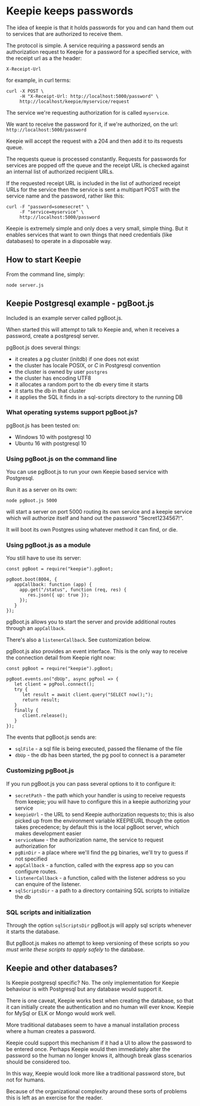 # Keepie keeps passwords

The idea of keepie is that it holds passwords for you and can hand
them out to services that are authorized to receive them.

The protocol is simple. A service requiring a password sends an
authorization request to Keepie for a password for a specified
service, with the receipt url as a the header:

```
X-Receipt-Url
```

for example, in curl terms:

```
curl -X POST \
     -H "X-Receipt-Url: http://localhost:5000/password" \
     http://localhost/keepie/myservice/request
```

The service we're requesting authorization for is called
`myservice`. 

We want to receive the password for it, if we're authorized, on the
url: `http://localhost:5000/password`

Keepie will accept the request with a 204 and then add it to its
requests queue.

The requests queue is processed constantly. Requests for passwords for
services are popped off the queue and the receipt URL is checked
against an internal list of authorized recipient URLs. 

If the requested receipt URL is included in the list of authorized
receipt URLs for the service then the service is sent a multipart POST
with the service name and the password, rather like this:

```
curl -F "password=somesecret" \
     -F "service=myservice" \
     http://localhost:5000/password
```

Keepie is extremely simple and only does a very small, simple
thing. But it enables services that want to own things that need
credentials (like databases) to operate in a disposable way.

## How to start Keepie

From the command line, simply:

```
node server.js
```


## Keepie Postgresql example - pgBoot.js

Included is an example server called pgBoot.js.

When started this will attempt to talk to Keepie and, when it receives
a password, create a postgresql server.

pgBoot.js does several things:

* it creates a pg cluster (initdb) if one does not exist
 * the cluster has locale POSIX, or *C* in Postgresql convention
 * the cluster is owned by user `postgres`
 * the cluster has encoding UTF8
* it allocates a random port to the db every time it starts
* it starts the db in that cluster
* it applies the SQL it finds in a sql-scripts directory to the running DB


### What operating systems support pgBoot.js?

pgBoot.js has been tested on:

* Windows 10 with postgresql 10
* Ubuntu 16 with postgresql 10


### Using pgBoot.js on the command line

You can use pgBoot.js to run your own Keepie based service with
Postgresql.

Run it as a server on its own:

```
node pgBoot.js 5000
```

will start a server on port 5000 routing its own service and a keepie
service which will authorize itself and hand out the password
"Secret1234567!".

It will boot its own Postgres using whatever method it can find, or
die.

### Using pgBoot.js as a module

You still have to use its server:

```
const pgBoot = require("keepie").pgBoot;

pgBoot.boot(8004, {
   appCallback: function (app) {
     app.get("/status", function (req, res) {
        res.json({ up: true });
     });
   }
});
```

pgBoot.js allows you to start the server and provide additional routes
through an `appCallback`.

There's also a `listenerCallback`. See customization below.

pgBoot.js also provides an event interface. This is the only way to
receive the connection detail from Keepie right now:

```
const pgBoot = require("keepie").pgBoot;

pgBoot.events.on("dbUp", async pgPool => {
   let client = pgPool.connect();
   try {
      let result = await client.query("SELECT now();");
      return result;
   }
   finally {
      client.release();
   }
});
```

The events that pgBoot.js sends are:

* `sqlFile` - a sql file is being executed, passed the filename of the file
* `dbUp` - the db has been started, the pg pool to connect is a parameter


### Customizing pgBoot.js

If you run pgBoot.js you can pass several options to it to configure
it:

* `secretPath` - the path which your handler is using to receive
  requests from keepie; you will have to configure this in a keepie
  authorizing your service
* `keepieUrl` - the URL to send Keepie authorization requests to; this
  is also picked up from the environment variable KEEPIEURL though the
  option takes precedence; by default this is the local pgBoot server,
  which makes development easier
* `serviceName` - the authorization name, the service to request authorization for
* `pgBinDir` - a place where we'll find the pg binaries, we'll try to guess if not specified
* `appCallback` - a function, called with the express app so you can configure routes.
* `listenerCallback` - a function, called with the listener address so you can enquire of the listener.
* `sqlScriptsDir` - a path to a directory containing SQL scripts to initialize the db

### SQL scripts and initialization

Through the option `sqlScriptsDir` pgBoot.js will apply sql scripts
whenever it starts the database.  

But pgBoot.js makes no attempt to keep versioning of these scripts so
*you must write these scripts to apply safely* to the database.

## Keepie and other databases?

Is Keepie postgresql specific? No. The only implementation for Keepie
behaviour is with Postgresql but any database would support it.

There is one caveat, Keepie works best when creating the database, so
that it can initially create the authentication and no human will ever
know. Keepie for MySql or ELK or Mongo would work well.

More traditional databases seem to have a manual installation process
where a human creates a password.

Keepie could support this mechanism if it had a UI to allow the
password to be entered once. Perhaps Keepie would then immediately
alter the password so the human no longer knows it, although break
glass scenarios should be considered too.

In this way, Keepie would look more like a traditional password store,
but not for humans.

Because of the organizational complexity around these sorts of
problems this is left as an exercise for the reader.
